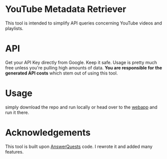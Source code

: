 # YouTube Metadata Retriever

This tool is intended to simplify API queries concerning YouTube videos and playlists.

# API

Get your API Key directly from Google. Keep it safe. Usage is pretty much free unless you're pulling high amounts of data. **You are responsible for the generated API costs** which stem out of using this tool.

# Usage

simply download the repo and run locally or head over to the [webapp](https://youtube-metadata.netlify.app) and run it  there.

# Acknowledgements

This tool is built upon [AnswerQuests](https://github.com/answerquest/answerquest.github.io) code. I rewrote it and added many features.
